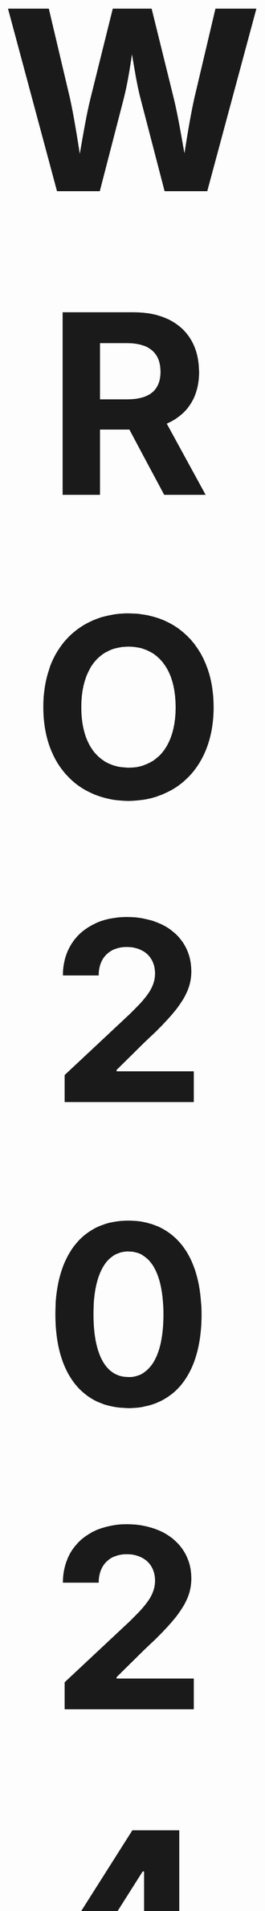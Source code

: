 # <p align="center"><span style="font-size: 500px;">WRO 2024 Future Engineer</span></p>

<p align="center">
  <img src="https://ybrobot.club/image/YB%20Robot%20logo.png" alt="YB Robot Logo" width="300" height="250">
</p>

<br>
<br>

# Introduction
This document contains the engineering materials for the autonomous vehicle robot model created for the 2024 WRO Future Engineers competition. It includes documentation, design schematics, programming code, and other technical resources essential for understanding the robot's design and functionality.

# Content
`Portion 1: Insights into our team` This portion contains the key information about our team.

-Team Member

-Team Background Information

`Portion 2: Our Robot Hardware` This portion contains the key components opf our robot.

-Main controller

-Board Extension

-Driving Motor

-Servo

-Step-Down

-Compass

-Button

-Switch

-Camera

-Ultrasonic

-Sensor

`Portion 3: Obstacle management` This portion explains how the robot manages the obtacles.

-Challenges

-Code

# <span style="font-size: 300px;">Portion 1: Insights into our team</span>
## Team Member:

1.  Bhudit    Thanaphakgosol
2.  Saknun    Sattham
3.  Norapat   Nimitkiatklai

<br>

## Team Background Information:
We're Bhudit, Saknun, and Norapat, seniors at Yothinburana School. We've been a team since we first met in the YB Robot Club back in grade 7, and we've been working together ever since.
<br><br>
Saknun is our go-to engineer, with a talent for crafting intricate mechanical designs that are as reliable as they are innovative. Bhudit, our coding genius, brings our creations to life with precise and efficient programming. Norapat, our strategist, ensures that every robot we build is not just functional, but optimized to win. Together we are team YBR-JSF.
Over the years, we've spent countless afternoons and weekends in the school's robotics lab, fine-tuning our skills and pushing the boundaries of what's possible. We've competed in local robotics competitions, learning valuable lessons from each challenge we faced.
Our goal this year is clear: we want to qualify for the international competition in Turkey. Last year, we came close but missed out. This time, we're more determined than ever. We've spent our summer break improving our robots, learning new techniques, and strengthening our teamwork.
<br><br>
As we enter our final year at Yothinburana School, we're ready to show the world what Team YBR-JSF is made of. With the support of our classmates and mentors, we're confident that this year will be our year to shine in the world of robotics.
<br><br>

## Team Strategy:
Our strategy revolves around teamwork beyond individual roles, emphasizing collective problem-solving and continuous support. Facing challenges, we unite to brainstorm solutions, leveraging diverse perspectives to innovate in mechanical design, coding, and competition strategy.
<br><br>
Outside formal sessions, we maintain open communication, sharing resources and feedback to strengthen our bond and enhance our effectiveness as a team. Our goal is clear: qualifying for the international competition in Turkey after narrowly missing out last year.
<br><br>

# <span style="font-size: 300px;">Portion 2: Our Robot Hardware</span>
## 1. Main controller
### <ins>ARDUINO MEGA: Arduino Mega 2560</ins>
<br><br>
<p align="center">
  <img src="https://cdn-reichelt.de/bilder/web/xxl_ws/B300/ARDUINO_MEGA_A01.png" alt="Arduino Mega 2560" width="500" height="300">
</p>
<br><br>
The Arduino Mega 2560 is a robust microcontroller board based on the ATmega2560 chip, running at 16 MHz. It features 256 KB of Flash memory (with 8 KB used by the bootloader), 8 KB of SRAM, and 4 KB of EEPROM. With 54 digital I/O pins (including 15 PWM outputs) and 16 analog inputs, it supports a wide range of sensors and actuators. Communication interfaces include UART, SPI, and I2C, alongside USB for programming and serial communication. Operating at 5V, it's compatible with Arduino shields and widely used in robotics, automation, and complex sensor applications, supported by a vibrant Board Extension community.
<br><br>


## 2. Board Extension
### <ins>Gravity: IO Sensor Shield For Arduino Mega</ins>
<p align="center">
  <img src="https://www.botnroll.com/18911-medium_default/shield-de-expancao-de-entradas-e-saidas-para-arduino-mega.jpg" alt="IO Sensor Shield" width="450" height="400">
</p>
<br><br>
This shield includes 3 Xbee slots, 1 microSD slot, Arduino shield headers to plugin most Arduino Shields. It also includes a prototyping area and breakouts for Digital pins 14 to 53, Analog pins 6 to 15 and PWM pins 2 to 9.
<br><br>  

### <ins>Gravity: 2x2A Motor Shield for Arduino Twin</ins>
<p align="center">
  <img src="https://images.prom.ua/4596325232_w640_h640_gravity-2x2a.jpg" alt="2x2A Motor Shield" width="300" height="300">
</p>
Motor shield allows Arduino to drive two channel DC motors, which uses a L298N chip which deliveries output current up to 2A each channel. Motor Driven Voltage is 4.8V to 35V, which driven in Dual full-bridge driver. The control function can be separated into two types, namely En and Mn, which are provided in the tables below.
<br><br>

- Control Function Table:
<img src="https://github.com/famebhudit/Robot_Image/blob/main/Screenshot%202024-07-24%20184221.png?raw=true" alt="Function Table" width="400" height="200">
<br><br>

- Control Signal Truth Table:
<img src="https://github.com/famebhudit/Robot_Image/blob/main/Screenshot%202024-07-24%20184316.png?raw=true" alt="Signal Truth Table" width="400" height="200">
<br><br>


## 3. Driving Motor
### <ins>LEGO® Power Functions L-Motor</ins>
<br><br>
<p align="center">
<img src= "https://www.lego.com/cdn/cs/set/assets/blt3289051a0e80fa54/88003.jpg?format=webply&fit=bounds&quality=70&width=800&height=800&dpr=1.5" alt="Signal Truth Table" width="600" height="350">
</p>
The LEGO® Power Functions L-Motor is designed to motorize large LEGO builds. It has a speed of 380 rpm and have ability to spin wheels and turn gears, with more power and speed than the standard M-Motor.
<br></br>


## 4. Servo
### <ins>Geekservo 2kg 360 Degrees Rotation Servo</ins>
<p align="center">
<img src= "https://i.ebayimg.com/images/g/VtMAAOSwZ9VfPQUW/s-l500.jpg" alt="Signal Truth Table" width="500" height="450">
</p>

- Electric Specifications
<img src="https://github.com/famebhudit/Robot_Image/blob/main/Screenshot%202024-07-27%20101426.png?raw=true" alt="Electric Spec" width="650" height="300">
<br><br>

## 5.Step-Down
### <ins>Step Down Module 12 V to 5 V Size 5 A</ins>

<p align="center">
<img src= "https://gd.lnwfile.com/_/gd/_raw/kz/77/it.jpg" alt="Signal Truth Table" width="500" height="350">
</p>
A step-down converter is a DC-to-DC converter which decreases voltage, while increasing current, from its input (supply) to its output (load). The efficiency of step-down converters can be very high, often over 90%, making them useful for tasks such as converting a computer's main supply voltage, which is usually 12 V, down to lower voltages needed by USB, DRAM and the CPU, which are usually 5, 3.3 or 1.8 V.
<br></br>

## 6.Compass
### <ins>GY-25 Tilt sensor module</ins>

<p align="center">
<img src= "https://electropeak.com/pub/media/catalog/product/cache/95f75205f3b943f313b30831421df8c2/s/e/sen-02-007-1-mpu6050-gy-25-three.jpg" alt="Signal Truth Table" width="350" height="350">
</p>
The GY-25 MPU6050 3-Axis Gyroscope Sensor Module offers high-resolution tilt angle measurements using a 3V-5V MPU6050 chip. It integrates a gyroscope, accelerometer, and Digital Motion Processor™ for 9-axis data and supports additional sensors via I2C. Ideal for enhancing devices in health, fitness, and location-based applications.
<br></br>

## 7.Button
### <ins>ZX-Switch01</ins>
<br>
<p align="center">
<img src= "https://inex.co.th/home/wp-content/uploads/2020/07/zx-switch01.jpg" alt="Signal Truth Table" width="350" height="350">
</p>
When the ZX-Switch01 is pressed, the DATA pin has logic “1” from R2 connected to the pull-up. When the switch is pressed, the DATA pin becomes “0” because the switch is shorted to ground. The DATA pin can be used as an input.
<br></br>

## 8.Switch
### <ins>Everyday switch</ins>
<br>
<p align="center">
<img src= "https://www.codrey.com/wp-content/uploads/2019/10/Rocker-Switch.jpg" alt="Signal Truth Table" width="350" height="350">
</p>
A regular everyday switch. This is used for cutting power from the battery to the robot.
<br></br>

## 9.Camera
### <ins>OpenMV H7 camera</ins>
<br>
<p align="center">
<img src= "https://o.lnwfile.com/_/o/_raw/pm/nx/ez.jpg" alt="Signal Truth Table" width="350" height="350">
</p>
The OpenMV Cam is a small, low-power microcontroller board for machine vision. It uses Python scripts through MicroPython, making complex tasks easier to manage. You control the board and its I/O pins fully with Python. It supports image and video capture triggered by external events. You can also use machine vision algorithms to control I/O pins.
<br></br>

## 10.Ultrasonic
### <ins>URM09 Ultrasonic Distance Sensor</ins>
<br><br>
<p align="center">
<img src= "https://dfimg.dfrobot.com/store/data/SEN0307/SEN0307.jpg?imageView2/1/w/564/h/376" width="400" height="250">
</p>
The DFRobot URM09 is an ultrasonic sensor designed for quick ranging and obstacle avoidance. It measures distances up to 500 cm with a frequency of up to 30Hz and features built-in temperature compensation and analog output. Compatible with Arduino, Raspberry Pi, and other 3.3V or 5V logic boards, it offers accurate distance measurements.
<br></br>

## 11.Sensor
### <ins>ZX-03R</ins>
<br>
<p align="center">
<img src= "https://inex.co.th/home/wp-content/uploads/2020/07/zx_03r.jpg" width="250" height="250">
</p>
The sensor uses a high-brightness red LED and a SFH310 photo transistor to detect red light reflected from objects. The amount of detected light depends on the object's ability to reflect red light, which varies with surface texture and color. Smooth, white objects reflect more light, resulting in a higher output voltage.
<br></br>

### <ins>ZX-03B</ins>
<br>
<p align="center">
<img src= "https://inex.co.th/home/wp-content/uploads/2020/07/zx-03b.jpg" width="250" height="250">
</p>
The sensor detects light reflections to differentiate between light and dark surfaces. The ZX-03B with a blue LED is best for surfaces that absorb light or have blue hues, while other ZX-03 models distinguish between white and black. Readings vary based on surface texture, distance (typically 3-15 mm), and external light interference.
<br></br>

# <span style="font-size: 300px;">Portion 3: Obstacle management</span>
## Challenges 
We use OpenMV IDE and Arduino IDE. The programming is organized into two parts: Open Challenge & Obstacle Challenge.
### 1.Open Challenge
In open challenges, the bottom OpenMV H7 camera helps the robot determine its direction of movement: it will proceed clockwise if the camera detects an orange line and counterclockwise if it detects a blue line. 

Gyro sensors ensure that the robot maintains a straight path and makes precise turns. 

Additionally, the left and right ultrasonic sensors measure the distance between the robot and the walls, allowing the steering to make adjustments to prevent collisions as the robot approaches the wall.
### 2.Obstacle challenge
The primary sensor helping the robot in this challenge is the OpenMV H7 camera. The lower OpenMV H7 camera detects traffic signs; if it identifies a red sign, the robot will turn right, and if it detects a green sign, it will also turn accordingly.

Additionally, the bottom OpenMV H7 camera helps the robot follow the colored lines on the map. If the robot encounters an orange line, it will turn clockwise; if it encounters a blue line , it will turn counterclockwise.

The gyro sensors continue to ensure that the robot travels in a straight line and maintains precise control when turning.
## Code

This Section provides a basic explanation of the code that is used in the robot
<br></br>
(a) Open Challenge
<br></br>
1. Getting direction: The robot uses the gyro sensor to get the heading direction.
<p align="center">
<img src= "https://github.com/famebhudit/Robot_Image/blob/main/Screenshot%202024-08-21%20005314.png" width="250" height="280">
</p>
<p align="center">
<img src= "https://github.com/famebhudit/Robot_Image/blob/main/Screenshot%202024-08-21%20005338.png" width="350" height="280">
</p>

## Credits

We sincerely appreciate LEGO Education for their invaluable support and commitment to providing us with high-quality LEGO EV3 sets. Our gratitude also extends to the team sponsors: Premier of Sarawak; Ministry of Education Innovation and Talent Development Sarawak (MEITD); Yayasan Sarawak; Welfield Services SB; YB Mayor Adam Yii Siew Sang; and Alumni IPGKS-IPS-MPS.
